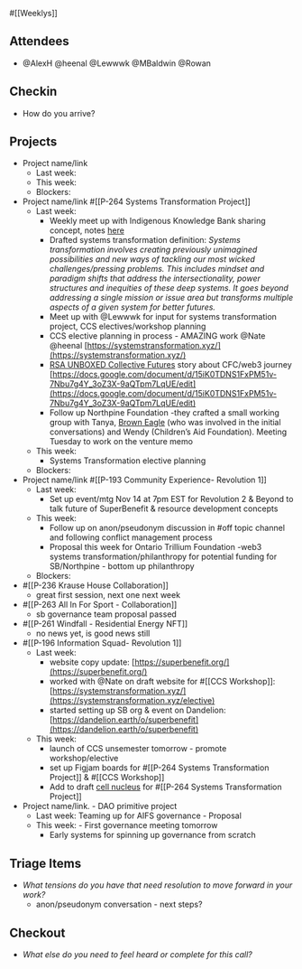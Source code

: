 #[[Weeklys]] 
## Attendees
- @AlexH @heenal @Lewwwk @MBaldwin @Rowan  

## Checkin
- How do you arrive?

## Projects
- Project name/link
	- Last week:
	- This week:
	- Blockers:
- Project name/link #[[P-264 Systems Transformation Project]] 
	- Last week: 
		- Weekly meet up with Indigenous Knowledge Bank sharing concept, notes [here](https://app.clarity.so/superbenefit/notes/f166a619-b270-47a9-9579-8a71cc645f0e)
		- Drafted systems transformation definition: _Systems transformation involves creating previously unimagined possibilities and new ways of tackling our most wicked challenges/pressing problems.  This includes mindset and paradigm shifts that address the intersectionality, power structures and inequities of these deep systems. It goes beyond addressing a single mission or issue area but transforms multiple aspects of a given system for better futures._
		- Meet up with @Lewwwk for input for systems transformation project, CCS electives/workshop planning
		- CCS elective planning in process - AMAZING work @Nate @heenal [https://systemstransformation.xyz/](https://systemstransformation.xyz/) 
		- [RSA UNBOXED Collective Futures](https://www.thersa.org/unboxed) story about CFC/web3 journey [https://docs.google.com/document/d/15iK0TDNS1FxPM51v-7Nbu7g4Y_3oZ3X-9aQTpm7LqUE/edit](https://docs.google.com/document/d/15iK0TDNS1FxPM51v-7Nbu7g4Y_3oZ3X-9aQTpm7LqUE/edit)  
		- Follow up Northpine Foundation -they crafted a small working group with Tanya, [Brown Eagle](https://www.linkedin.com/in/brown-eagle-708531171/) (who was involved in the initial conversations) and Wendy (Children’s Aid Foundation). Meeting Tuesday to work on the venture memo
	- This week:
		- Systems Transformation elective planning 
	- Blockers:
- Project name/link #[[P-193 Community Experience- Revolution 1]] 
	- Last week:
		- Set up event/mtg Nov 14 at 7pm EST for Revolution 2 & Beyond to talk future of SuperBenefit & resource development concepts
	- This week:
		- Follow up on anon/pseudonym discussion in #off topic channel and following conflict management process
		- Proposal this week for Ontario Trillium Foundation -web3 systems transformation/philanthropy for potential funding for SB/Northpine - bottom up philanthropy
	- Blockers:
- #[[P-236 Krause House Collaboration]]
	- great first session, next one next week
- #[[P-263 All In For Sport - Collaboration]]  
	- sb governance team proposal passed
- #[[P-261 Windfall - Residential Energy NFT]]
	- no news yet, is good news still 
- #[[P-196 Information Squad- Revolution 1]]
	- Last week:
		- website copy update: [https://superbenefit.org/](https://superbenefit.org/) 
		- worked with @Nate on draft website for #[[CCS Workshop]]: [https://systemstransformation.xyz/](https://systemstransformation.xyz/elective)
		- started setting up SB org & event on Dandelion: [https://dandelion.earth/o/superbenefit](https://dandelion.earth/o/superbenefit)  
	- This week:
		- launch of CCS unsemester tomorrow - promote workshop/elective
		- set up Figjam boards for #[[P-264 Systems Transformation Project]] &  #[[CCS Workshop]] 
		- Add to draft [cell nucleus](https://app.clarity.so/superbenefit/notes/30f4e383-8a3c-4364-89e3-26682ca3051f) for #[[P-264 Systems Transformation Project]] 
- Project name/link. - DAO primitive project
	- Last week: Teaming up for AIFS governance - Proposal
	- This week: - First governance meeting tomorrow
		- Early systems for spinning up governance from scratch

## Triage Items
- _What tensions do you have that need resolution to move forward in your work?_
	- anon/pseudonym conversation - next steps?

## Checkout
- _What else do you need to feel heard or complete for this call?_
